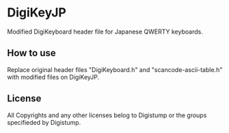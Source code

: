 # DigiKeyJP
Modified DigiKeyboard header file for Japanese QWERTY keyboards.

## How to use
Replace original header files "DigiKeyboard.h" and "scancode-ascii-table.h" with modified files on DigiKeyJP.

## License
All Copyrights and any other licenses belog to Digistump or the groups specifieded by Digistump. 
